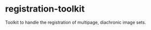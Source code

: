 registration-toolkit
====================

Toolkit to handle the registration of multipage, diachronic image sets.
